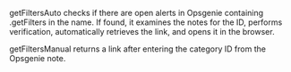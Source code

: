 getFiltersAuto checks if there are open alerts in Opsgenie containing .getFilters in the name. If found, it examines the notes for the ID, performs verification, automatically retrieves the link, and opens it in the browser.

getFiltersManual returns a link after entering the category ID from the Opsgenie note.
